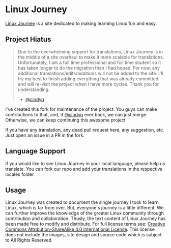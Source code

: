 # Linux Journey

[Linux Journey](https://linuxjourney.com) is a site dedicated to making learning Linux fun and easy.

## Project Hiatus

> Due to the overwhelming support for translations, Linux Journey is in the middle of a site overhaul to make it more scalable for translations. Unfortunately, I am a full time professional and full time student so it has taken longer to do the migration than I had hoped. For now, any additional translations/edits/additions will not be added to the site. I'll try my best to finish adding everything that was already committed and will re-visit the project when I have more cycles. Thank you for understanding.
> 
> - [@cindyq](https://github.com/cindyq)

I've created this fork for maintenance of the project. You guys can make contributions to that, and, if [@cindyq](https://github.com/cindyq) ever back, we can just merge. Otherwise, we can keep continuing this awesome project

If you have any translation, any dead pull request here, any suggestion, etc. Just open an issue in a PR in the fork.

## Language Support

If you would like to see Linux Journey in your local language, please help us translate. You can fork our repo and add your translations in the respective locales folder.

## Usage

Linux Journey was created to document the single journey I took to learn Linux, which is far from over. But, everyone's journey is a little different. We can further improve the knowledge of the greater Linux community through contribution and collaboration. Thusly, the text content of Linux Journey has been made free to modify and distribute. For full license terms see: [Creative Commons Attribution-ShareAlike 4.0 International License](http://creativecommons.org/licenses/by-sa/4.0/). This license does not include the images, site design and source code which is subject to All Rights Reserved. 
